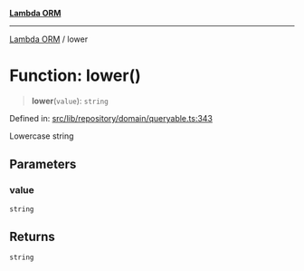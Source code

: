 [**Lambda ORM**](../README.md)

***

[Lambda ORM](../README.md) / lower

# Function: lower()

> **lower**(`value`): `string`

Defined in: [src/lib/repository/domain/queryable.ts:343](https://github.com/lambda-orm/lambdaorm-base/blob/54d568062b637a6aed5442a048b140146d1f573b/src/lib/repository/domain/queryable.ts#L343)

Lowercase string

## Parameters

### value

`string`

## Returns

`string`
